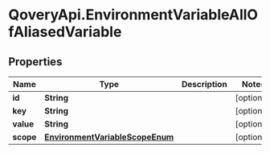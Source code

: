 # QoveryApi.EnvironmentVariableAllOfAliasedVariable

## Properties

Name | Type | Description | Notes
------------ | ------------- | ------------- | -------------
**id** | **String** |  | [optional] 
**key** | **String** |  | [optional] 
**value** | **String** |  | [optional] 
**scope** | [**EnvironmentVariableScopeEnum**](EnvironmentVariableScopeEnum.md) |  | [optional] 


